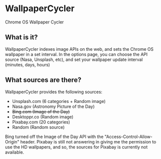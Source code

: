 # WallpaperCycler
Chrome OS Wallpaper Cycler

## What is it?
WallpaperCycler indexes image APIs on the web, and sets the Chrome OS wallpaper in a set interval.
In the options page, you can choose the API source (Nasa, Unsplash, etc), and set your wallpaper update interval (minutes, days, hours)

## What sources are there?
WallpaperCycler provides the following sources:

- Unsplash.com (6 categories + Random image)
- Nasa.gov (Astronomy Picture of the Day)
- ~~Bing.com (Image of the Day)~~ 
- Desktoppr.co (Random image)
- Pixabay.com (20 categories)
- Random (Random source)

Bing turned off the Image of the Day API with the "Access-Control-Allow-Origin" header.
Pixabay is still not answering in giving me the permission to use the HD wallpapers, and so, the sources for Pixabay is currently not available.
